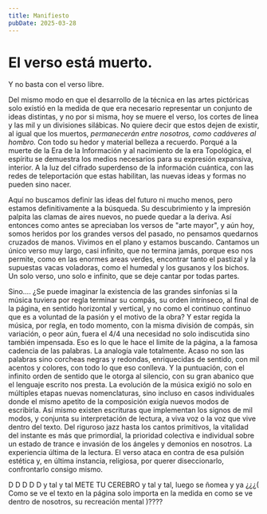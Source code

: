 ```yaml
---
title: Manifiesto
pubDate: 2025-03-28
---
```


# El verso está muerto.

Y no basta con el verso libre.

Del mismo modo en que el desarrollo de la técnica en las artes pictóricas solo existió en la medida de que era necesario representar un conjunto de ideas distintas, y no por si misma, hoy se muere el verso, los cortes de linea y las mil y un divisiones silábicas. No quiere decir que estos dejen de existir, al igual que los muertos, _permanecerán entre nosotros, como cadáveres al hombro._ Con todo su hedor y material belleza a recuerdo. Porqué a la muerte de la Era de la Información y al nacimiento de la era Topológica, el espíritu se demuestra los medios necesarios para su expresión expansiva, interior. A la luz del cifrado superdenso de la información cuántica, con las redes de teleportación que estas habilitan, las nuevas ideas y formas no pueden sino nacer.

Aquí no buscamos definir las ideas del futuro ni mucho menos, pero estamos definitivamente a la búsqueda. Su descubrimiento y la impresión palpita las clamas de aires nuevos, no puede quedar a la deriva. Así entonces como antes se apreciaban los versos de "arte mayor", y aún hoy, somos heridos por los grandes versos del pasado, no pensamos quedarnos cruzados de manos. Vivimos en el plano y estamos buscando. Cantamos un único verso muy largo, casi infinito, que no termina jamás, porque eso nos permite, como en las enormes areas verdes, encontrar tanto el pastizal y la supuestas vacas voladoras, como el humedal y los gusanos y los bichos. Un solo verso, uno solo e infinito, que se deje cantar por todas partes.

Sino.... ¿Se puede imaginar la existencia de las grandes sinfonías si la música tuviera por regla terminar su compás, su orden intrínseco, al final de la página, en sentido horizontal y vertical, y no como el continuo continuo que es a voluntad de la pasión y el motivo de la obra? Y estar regida la música, por regla, en todo momento, con la misma división de compás, sin variación, o peor aún, fuera el 4/4 una necesidad no solo indiscutida sino también impensada. Eso es lo que le hace el limite de la página, a la famosa cadencia de las palabras. La analogía vale totalmente. Acaso no son las palabras sino corcheas negras y redondas, enriquecidas de sentido, con mil acentos y colores, con todo lo que eso conlleva. Y la puntuación, con el infinito orden de sentido que le otorga al silencio, con su gran abanico que el lenguaje escrito nos presta. La evolución de la música exigió no solo en múltiples etapas nuevas nomenclaturas, sino incluso en casos individuales donde el mismo apetito de la composición exigía nuevos modos de escribirla. Así mismo existen escrituras que implementan los signos de mil modos, y conjunta su interpretación de lectura, a viva voz o la voz que vive dentro del texto. Del riguroso jazz hasta los cantos primitivos, la vitalidad del instante es más que primordial, la prioridad colectiva e individual sobre un estado de trance e invasión de los ángeles y demonios en nosotros. La experiencia última de la lectura. El verso ataca en contra de esa pulsión estética y, en última instancia, religiosa, por querer diseccionarlo, confrontarlo consigo mismo.

D D D D D y tal y tal METE TU CEREBRO y tal y tal, luego se ñomea y ya ¿¿¿(
Como se ve el texto en la página solo importa en la medida en como se ve dentro de nosotros, su recreación mental
)????
